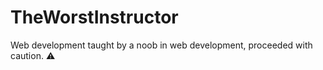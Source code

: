 # TheWorstInstructor
Web development taught by a noob in web development, proceeded with caution. &#9888;
